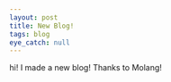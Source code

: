 ```yaml
---
layout: post
title: New Blog!
tags: blog
eye_catch: null
---
```


hi! I made a new blog! Thanks to Molang!
